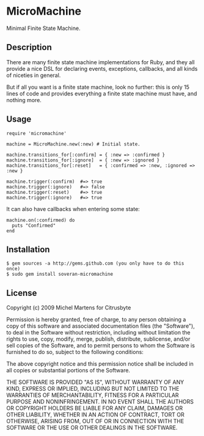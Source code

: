 MicroMachine
============

Minimal Finite State Machine.

Description
-----------

There are many finite state machine implementations for Ruby, and they
all provide a nice DSL for declaring events, exceptions, callbacks,
and all kinds of niceties in general.

But if all you want is a finite state machine, look no further: this is only
15 lines of code and provides everything a finite state machine must have, and
nothing more.

Usage
-----

    require 'micromachine'

    machine = MicroMachine.new(:new) # Initial state.

    machine.transitions_for[:confirm] = { :new => :confirmed }
    machine.transitions_for[:ignore]  = { :new => :ignored }
    machine.transitions_for[:reset]   = { :confirmed => :new, :ignored => :new }

    machine.trigger(:confirm)  #=> true
    machine.trigger(:ignore)   #=> false
    machine.trigger(:reset)    #=> true
    machine.trigger(:ignore)   #=> true

It can also have callbacks when entering some state:

    machine.on(:confirmed) do
      puts "Confirmed"
    end

Installation
------------

    $ gem sources -a http://gems.github.com (you only have to do this once)
    $ sudo gem install soveran-micromachine

License
-------

Copyright (c) 2009 Michel Martens for Citrusbyte

Permission is hereby granted, free of charge, to any person
obtaining a copy of this software and associated documentation
files (the "Software"), to deal in the Software without
restriction, including without limitation the rights to use,
copy, modify, merge, publish, distribute, sublicense, and/or sell
copies of the Software, and to permit persons to whom the
Software is furnished to do so, subject to the following
conditions:

The above copyright notice and this permission notice shall be
included in all copies or substantial portions of the Software.

THE SOFTWARE IS PROVIDED "AS IS", WITHOUT WARRANTY OF ANY KIND,
EXPRESS OR IMPLIED, INCLUDING BUT NOT LIMITED TO THE WARRANTIES
OF MERCHANTABILITY, FITNESS FOR A PARTICULAR PURPOSE AND
NONINFRINGEMENT. IN NO EVENT SHALL THE AUTHORS OR COPYRIGHT
HOLDERS BE LIABLE FOR ANY CLAIM, DAMAGES OR OTHER LIABILITY,
WHETHER IN AN ACTION OF CONTRACT, TORT OR OTHERWISE, ARISING
FROM, OUT OF OR IN CONNECTION WITH THE SOFTWARE OR THE USE OR
OTHER DEALINGS IN THE SOFTWARE.
